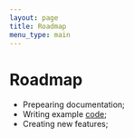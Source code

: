 ```yaml
---
layout: page
title: Roadmap
menu_type: main
---
```

# Roadmap
- Prepearing documentation;
- Writing example [code](https://github.com/mathter/generated/tree/master/examples/src/main);
- Creating new features;